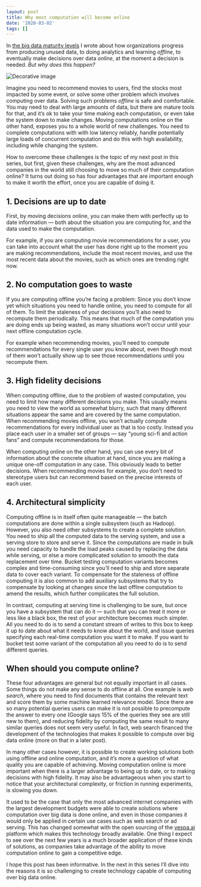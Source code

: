```yaml
---
layout: post
title: Why most computation will become online
date: '2020-03-02'
tags: []
---
```

In [the big data maturity levels](https://blog.vespa.ai/the-big-data-maturity-levels/) 
I wrote about how organizations progress from producing unused data, 
to doing analytics and learning *offline*, to eventually make decisions over data *online*, 
at the moment a decision is needed. *But why does this happen?*

![Decorative image](https://miro.medium.com/max/2893/1*12J8tZ0uiMGtX_y4Q3kvjA.jpeg)

Imagine you need to recommend movies to users, find the stocks most impacted by some event, 
or solve some other problem which involves computing over data. Solving such problems *offline* 
is safe and comfortable. You may need to deal with large amounts of data, but there are mature 
tools for that, and it’s ok to take your time making each computation, or even take the system 
down to make changes. Moving computations online on the other hand, exposes you to a whole world 
of new challenges. You need to complete computations with with low latency reliably, handle 
potentially large loads of concurrent computation and do this with high availability, 
including while changing the system.

How to overcome these challenges is the topic of my next post in this series, but first, 
given these challenges, why are the most advanced companies in the world still choosing to move 
so much of their computation online? It turns out doing so has four advantages that are important 
enough to make it worth the effort, once you are capable of doing it.

## 1. Decisions are up to date
First, by moving decisions online, you can make them with perfectly up to date information — 
both about the situation you are computing for, and the data used to make the computation.

For example, if you are computing movie recommendations for a user, you can take into account 
what the user has done right up to the moment you are making recommendations, include the most 
recent movies, and use the most recent data about the movies, such as which ones are trending right now.

## 2. No computation goes to waste
If you are computing offline you’re facing a problem: Since you don’t know yet which situations you 
need to handle online, you need to compute for all of them. To limit the staleness of your decisions 
you’ll also need to recompute them periodically. This means that much of the computation you are 
doing ends up being wasted, as many situations won’t occur until your next offline computation cycle.

For example when recommending movies, you’ll need to compute recommendations for every single user 
you know about, even though most of them won’t actually show up to see those recommendations until 
you recompute them.

## 3. High fidelity decisions
When computing offline, due to the problem of wasted computation, you need to limit how many different 
decisions you make. This usually means you need to view the world as somewhat blurry, such that many 
different situations appear the same and are covered by the same computation. When recommending movies 
offline, you won’t actually compute recommendations for every individual user as that is too costly. 
Instead you place each user in a smaller set of groups — say “young sci-fi and action fans” and compute 
recommendations for those.

When computing online on the other hand, you can use every bit of information about the concrete situation 
at hand, since you are making a unique one-off computation in any case. This obviously leads to better 
decisions. When recommending movies for example, you don’t need to stereotype users but can recommend 
based on the precise interests of each user.

## 4. Architectural simplicity
Computing offline is in itself often quite manageable — the batch computations are done within a single 
subsystem (such as Hadoop). However, you also need other subsystems to create a complete solution. 
You need to ship all the computed data to the serving system, and use a serving store to store and serve it. 
Since the computations are made in bulk you need capacity to handle the load peaks caused by replacing the 
data while serving, or else a more complicated solution to smooth the data replacement over time. Bucket 
testing computation variants becomes complex and time-consuming since you’ll need to ship and store separate 
data to cover each variant. To compensate for the staleness of offline computing it is also common to add 
auxiliary subsystems that try to compensate by looking at changes since the last offline computation to 
amend the results, which further complicates the full solution.

In contrast, computing at serving time is challenging to be sure, but once you have a subsystem that can 
do it — such that you can treat it more or less like a black box, the rest of your architecture becomes 
much simpler. All you need to do is to send a constant stream of writes to this box to keep it up to date 
about what it needs to know about the world, and issue queries specifying each real-time computation you 
want it to make. If you want to bucket test some variant of the computation all you need to do is to send 
different queries.

## When should you compute online?
These four advantages are general but not equally important in all cases. Some things do not make any sense 
to do offline at all. One example is *web search*, where you need to find documents that contains the relevant 
text and score them by some machine learned relevance model. Since there are so many potential queries users 
can make it is not possible to precompute the answer to every one (Google says 15% of the queries they see 
are still new to them), and reducing fidelity by computing the same result to many similar queries does not 
seem very useful. In fact, web search financed the development of the technologies that makes it possible 
to compute over big data online (more on that in a later post).

In many other cases however, it is possible to create working solutions both using offline and online 
computation, and it’s more a question of what quality you are capable of achieving. Moving computation 
online is more important when there is a larger advantage to being up to date, or to making decisions 
with high fidelity. It may also be advantageous when you start to notice that your architectural complexity, 
or friction in running experiments, is slowing you down.

It used to be the case that only the most advanced internet companies with the largest development budgets 
were able to create solutions where computation over big data is done online, and even in those companies 
it would only be applied in certain use cases such as web search or ad serving. This has changed somewhat 
with the open sourcing of the [vespa.ai](https://vespa.ai) platform which makes this technology broadly 
available. One thing I expect to see over the next few years is a much broader application of these kinds 
of solutions, as companies take advantage of the ability to move computation online to gain a competitive 
edge.

I hope this post has been informative. In the next in this series I’ll dive into the reasons it is so 
challenging to create technology capable of computing over big data online.